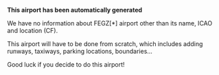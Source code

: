 **This airport has been automatically generated**

We have no information about FEGZ[*] airport other than its name, ICAO and location (CF).

This airport will have to be done from scratch, which includes adding runways, taxiways, parking locations, boundaries...

Good luck if you decide to do this airport!